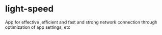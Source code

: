 # light-speed
App for effective ,efficient and fast and strong network connection through optimization of app settings, etc
